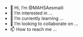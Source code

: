- 👋 Hi, I’m @MAHSAesmaili
- 👀 I’m interested in ...
- 🌱 I’m currently learning ...
- 💞️ I’m looking to collaborate on ...
- 📫 How to reach me ...

<!---
MAHSAesmaili/MAHSAesmaili is a ✨ special ✨ repository because its `README.md` (this file) appears on your GitHub profile.
You can click the Preview link to take a look at your changes.
--->

